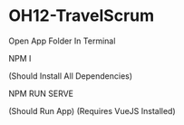 # OH12-TravelScrum
 
Open App Folder In Terminal

NPM I

(Should Install All Dependencies)

NPM RUN SERVE 

(Should Run App) (Requires VueJS Installed)

